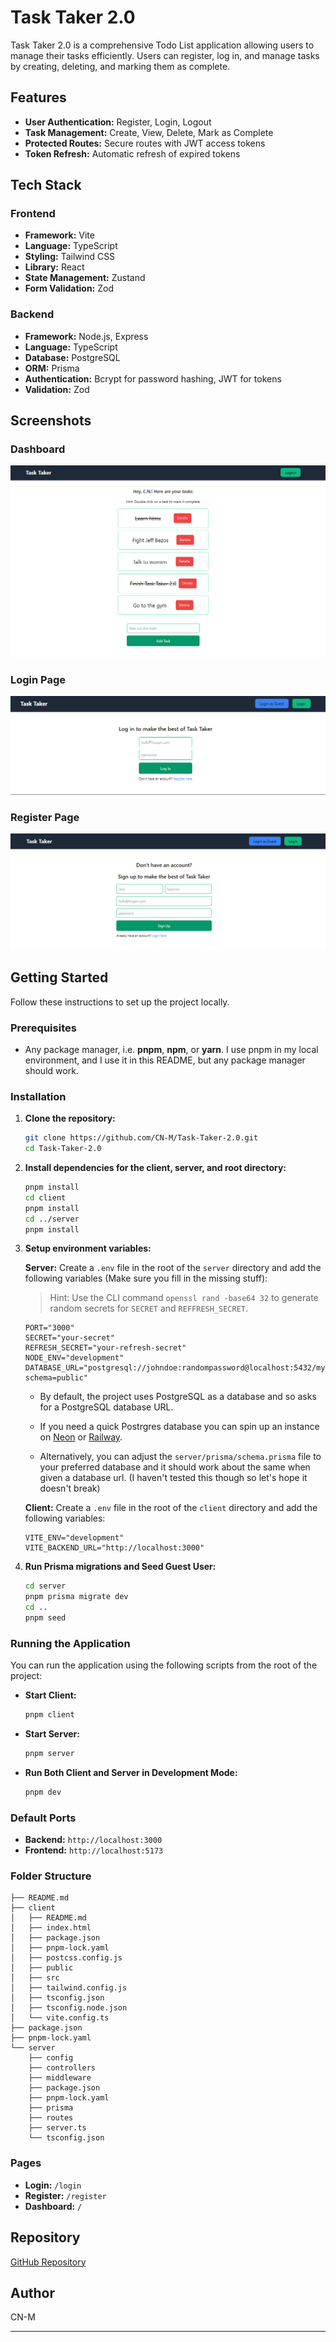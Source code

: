 # Task Taker 2.0

Task Taker 2.0 is a comprehensive Todo List application allowing users to manage their tasks efficiently. Users can register, log in, and manage tasks by creating, deleting, and marking them as complete.

## Features

- **User Authentication:** Register, Login, Logout
- **Task Management:** Create, View, Delete, Mark as Complete
- **Protected Routes:** Secure routes with JWT access tokens
- **Token Refresh:** Automatic refresh of expired tokens

## Tech Stack

### Frontend

- **Framework:** Vite
- **Language:** TypeScript
- **Styling:** Tailwind CSS
- **Library:** React
- **State Management:** Zustand
- **Form Validation:** Zod

### Backend

- **Framework:** Node.js, Express
- **Language:** TypeScript
- **Database:** PostgreSQL
- **ORM:** Prisma
- **Authentication:** Bcrypt for password hashing, JWT for tokens
- **Validation:** Zod

## Screenshots

### Dashboard
![Dashboard](https://github.com/CN-M/task-taker-2.0/blob/main/screenshots/dashboard.bmp)

### Login Page
![Login Page](https://github.com/CN-M/task-taker-2.0/blob/main/screenshots/login.bmp)

### Register Page
![Register Page](https://github.com/CN-M/task-taker-2.0/blob/main/screenshots/register.bmp)

## Getting Started

Follow these instructions to set up the project locally.

### Prerequisites

- Any package manager, i.e. **pnpm**, **npm**, or **yarn**. I use pnpm in my local environment, and I use it in this README, but any package manager should work.

### Installation

1. **Clone the repository:**
   ```bash
   git clone https://github.com/CN-M/Task-Taker-2.0.git
   cd Task-Taker-2.0
   ```

2. **Install dependencies for the client, server, and root directory:**
   ```bash
   pnpm install
   cd client
   pnpm install
   cd ../server
   pnpm install
   ```

3. **Setup environment variables:**

   **Server:**
   Create a `.env` file in the root of the `server` directory and add the following variables (Make sure you fill in the missing stuff):
   > Hint: Use the CLI command `openssl rand -base64 32` to generate random secrets for `SECRET` and `REFFRESH_SECRET`.
   ```env
   PORT="3000"
   SECRET="your-secret"
   REFRESH_SECRET="your-refresh-secret"
   NODE_ENV="development"
   DATABASE_URL="postgresql://johndoe:randompassword@localhost:5432/mydb?schema=public"
   ```

   - By default, the project uses PostgreSQL as a database and so asks for a PostgreSQL database URL.
   - If you need a quick Postrgres database you can spin up an instance on [Neon](https://neon.tech) or [Railway](https://railway.app/).

   - Alternatively, you can adjust the `server/prisma/schema.prisma` file to your preferred database and it should work about the same when given a database url. (I haven't tested this though so let's hope it doesn't break)

   **Client:**
   Create a `.env` file in the root of the `client` directory and add the following variables:
   ```env
   VITE_ENV="development"
   VITE_BACKEND_URL="http://localhost:3000"
   ```

4. **Run Prisma migrations and Seed Guest User:**
   ```bash
   cd server
   pnpm prisma migrate dev
   cd ..
   pnpm seed
   ```

### Running the Application

You can run the application using the following scripts from the root of the project:


- **Start Client:**
  ```bash
  pnpm client
  ```

- **Start Server:**
  ```bash
  pnpm server
  ```

- **Run Both Client and Server in Development Mode:**
  ```bash
  pnpm dev
  ```

### Default Ports

- **Backend:** `http://localhost:3000`
- **Frontend:** `http://localhost:5173`

### Folder Structure

```
├── README.md
├── client
│   ├── README.md
│   ├── index.html
│   ├── package.json
│   ├── pnpm-lock.yaml
│   ├── postcss.config.js
│   ├── public
│   ├── src
│   ├── tailwind.config.js
│   ├── tsconfig.json
│   ├── tsconfig.node.json
│   └── vite.config.ts
├── package.json
├── pnpm-lock.yaml
└── server
    ├── config
    ├── controllers
    ├── middleware
    ├── package.json
    ├── pnpm-lock.yaml
    ├── prisma
    ├── routes
    ├── server.ts
    └── tsconfig.json
```

### Pages

- **Login:** `/login`
- **Register:** `/register`
- **Dashboard:** `/`

## Repository

[GitHub Repository](https://github.com/CN-M/Task-Taker-2.0.git)

## Author

CN-M

---
